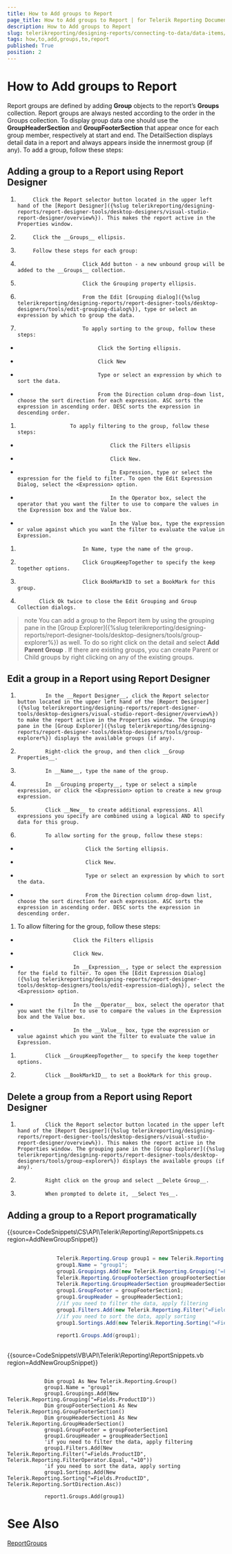 ```yaml
---
title: How to Add groups to Report
page_title: How to Add groups to Report | for Telerik Reporting Documentation
description: How to Add groups to Report
slug: telerikreporting/designing-reports/connecting-to-data/data-items/grouping-data-/how-to-add-groups-to-report
tags: how,to,add,groups,to,report
published: True
position: 2
---
```


# How to Add groups to Report



Report groups are defined by adding __Group__ objects to the report’s __Groups__ collection. Report groups are always nested according to the order in the Groups collection. To display group data one should use the __GroupHeaderSection__ and __GroupFooterSection__ that appear once for each group member, respectively at start and end. The DetailSection displays detail data in a report and always appears inside the innermost group (if any). To add a group, follow these steps:

## Adding a group to a Report using Report Designer

1. 
            Click the Report selector button located in the upper left hand of the [Report Designer]({%slug telerikreporting/designing-reports/report-designer-tools/desktop-designers/visual-studio-report-designer/overview%}). This makes the report active in the Properties window.
          

1. 
          	Click the __Groups__ ellipsis.
          

1. 
          	Follow these steps for each group:
          		

1. 
	          				Click Add button - a new unbound group will be added to the __Groups__ collection. 
	                    

1. 
	                    	Click the Grouping property ellipsis. 
	          			

1. 
				        	From the Edit [Grouping dialog]({%slug telerikreporting/designing-reports/report-designer-tools/desktop-designers/tools/edit-grouping-dialog%}), type or select an expression by which to group the data. 
				        

1. 
	          				To apply sorting to the group, follow these steps:
          				

* 
          				     	Click the Sorting ellipsis.
          					 

* 
					         	Click New
					         

* 
					         	Type or select an expression by which to sort the data. 
					         

* 
					         	From the Direction column drop-down list, choose the sort direction for each expression. ASC sorts the expression in ascending order. DESC sorts the expression in descending order.
					         

1. 
          				To apply filtering to the group, follow these steps:
          				

* 
          					   		Click the Filters ellipsis 
          					   

* 
          			           		Click New. 
         					   

* 
                    		   		In Expression, type or select the expression for the field to filter. To open the Edit Expression Dialog, select the <Expression> option.
          					   

* 
                    		   		In the Operator box, select the operator that you want the filter to use to compare the values in the Expression box and the Value box. 
          					   

* 
                               		In the Value box, type the expression or value against which you want the filter to evaluate the value in Expression.
          				       

1. 
          			 		In Name, type the name of the group. 
          			

1. 
                    		Click GroupKeepTogether to specify the keep together options. 
          			

1. 
                    		Click BookMarkID to set a BookMark for this group.
          			

1. 
          	  Click Ok twice to close the Edit Grouping and Group Collection dialogs.
          

>note You can add a group to the Report item by using the grouping pane in the [Group Explorer]({%slug telerikreporting/designing-reports/report-designer-tools/desktop-designers/tools/group-explorer%}) as well. To do so right click on the detail and select  __Add Parent Group__ . If there are existing groups, you can create Parent or Child groups by right clicking on any of the existing groups. 


## Edit a group in a Report using Report Designer

1. 
      			In the __Report Designer__, click the Report selector button located in the upper left hand of the [Report Designer]({%slug telerikreporting/designing-reports/report-designer-tools/desktop-designers/visual-studio-report-designer/overview%}) to make the report active in the Properties window. The Grouping pane in the [Group Explorer]({%slug telerikreporting/designing-reports/report-designer-tools/desktop-designers/tools/group-explorer%}) displays the available groups (if any).
      		

1. 
      			Right-click the group, and then click __Group Properties__. 
      		

1. 
      			In __Name__, type the name of the group. 
      		

1. 
      			In __Grouping property__, type or select a simple expression, or click the <Expression> option to create a new group expression. 
      		

1. 
      			Click __New__ to create additional expressions. All expressions you specify are combined using a logical AND to specify data for this group. 
      		

1. 
      			To allow sorting for the group, follow these steps:
      			

* 
      						Click the Sorting ellipsis.
      				

* 
      						Click New. 
      				

* 
      						Type or select an expression by which to sort the data. 
      				

* 
      						From the Direction column drop-down list, choose the sort direction for each expression. ASC sorts the expression in ascending order. DESC sorts the expression in descending order.
      				

1. To allow filtering for the group, follow these steps: 
      			

* 
      					Click the Filters ellipsis 
      				

* 
      					Click New.
      				

* 
      					In __Expression__, type or select the expression for the field to filter. To open the [Edit Expression Dialog]({%slug telerikreporting/designing-reports/report-designer-tools/desktop-designers/tools/edit-expression-dialog%}), select the <Expression> option. 
      				

* 
      					In the __Operator__ box, select the operator that you want the filter to use to compare the values in the Expression box and the Value box. 
      				

* 
      					In the __Value__ box, type the expression or value against which you want the filter to evaluate the value in Expression.
      				

1. 
      			Click __GroupKeepTogether__ to specify the keep together options.
      		

1. 
      			Click __BookMarkID__ to set a BookMark for this group.
      		

## Delete a group from a Report using Report Designer

1. 
      			Click the Report selector button located in the upper left hand of the [Report Designer]({%slug telerikreporting/designing-reports/report-designer-tools/desktop-designers/visual-studio-report-designer/overview%}). This makes the report active in the Properties window. The grouping pane in the [Group Explorer]({%slug telerikreporting/designing-reports/report-designer-tools/desktop-designers/tools/group-explorer%}) displays the available groups (if any).
      		

1. 
      			Right click on the group and select __Delete Group__.
      		

1. 
      			When prompted to delete it, __Select Yes__. 
      		

## Adding a group to a Report programatically

{{source=CodeSnippets\CS\API\Telerik\Reporting\ReportSnippets.cs region=AddNewGroupSnippet}}
````C#
	
	            Telerik.Reporting.Group group1 = new Telerik.Reporting.Group();
	            group1.Name = "group1";
	            group1.Groupings.Add(new Telerik.Reporting.Grouping("=Fields.ProductID"));
	            Telerik.Reporting.GroupFooterSection groupFooterSection1 = new Telerik.Reporting.GroupFooterSection();
	            Telerik.Reporting.GroupHeaderSection groupHeaderSection1 =  new Telerik.Reporting.GroupHeaderSection();
	            group1.GroupFooter = groupFooterSection1;
	            group1.GroupHeader = groupHeaderSection1;
	            //if you need to filter the data, apply filtering
	            group1.Filters.Add(new Telerik.Reporting.Filter("=Fields.ProductID", Telerik.Reporting.FilterOperator.Equal, "=10"));
	            //if you need to sort the data, apply sorting
	            group1.Sortings.Add(new Telerik.Reporting.Sorting("=Fields.ProductID", Telerik.Reporting.SortDirection.Asc));
	            
	            report1.Groups.Add(group1);
	
````



{{source=CodeSnippets\VB\API\Telerik\Reporting\ReportSnippets.vb region=AddNewGroupSnippet}}
````VB
	
	        Dim group1 As New Telerik.Reporting.Group()
	        group1.Name = "group1"
	        group1.Groupings.Add(New Telerik.Reporting.Grouping("=Fields.ProductID"))
	        Dim groupFooterSection1 As New Telerik.Reporting.GroupFooterSection()
	        Dim groupHeaderSection1 As New Telerik.Reporting.GroupHeaderSection()
	        group1.GroupFooter = groupFooterSection1
	        group1.GroupHeader = groupHeaderSection1
	        'if you need to filter the data, apply filtering
	        group1.Filters.Add(New Telerik.Reporting.Filter("=Fields.ProductID", Telerik.Reporting.FilterOperator.Equal, "=10"))
	        'if you need to sort the data, apply sorting
	        group1.Sortings.Add(New Telerik.Reporting.Sorting("=Fields.ProductID", Telerik.Reporting.SortDirection.Asc))
	
	        report1.Groups.Add(group1)
````



# See Also
[Report](/reporting/api/Telerik.Reporting.Report)[Groups](/reporting/api/Telerik.Reporting.Report#collapsible-Telerik_Reporting_Report_Groups)
